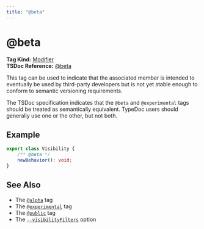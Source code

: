 ```yaml
---
title: "@beta"
---
```


# @beta

**Tag Kind:** [Modifier](../tags.md#modifier-tags) <br>
**TSDoc Reference:** [@beta](https://tsdoc.org/pages/tags/beta/)

This tag can be used to indicate that the associated member is intended to eventually be used by third-party
developers but is not yet stable enough to conform to semantic versioning requirements.

The TSDoc specification indicates that the `@beta` and `@experimental` tags should be treated as semantically
equivalent. TypeDoc users should generally use one or the other, but not both.

## Example

```ts
export class Visibility {
    /** @beta */
    newBehavior(): void;
}
```

## See Also

- The [`@alpha`](alpha.md) tag
- The [`@experimental`](experimental.md) tag
- The [`@public`](public.md) tag
- The [`--visibilityFilters`](../options/output.md#visibilityfilters) option

